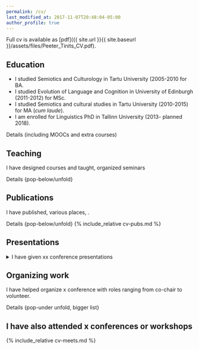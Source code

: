 ```yaml
---
permalink: /cv/
last_modified_at: 2017-11-07T20:48:04-05:00
author_profile: true
---
```


Full cv is available as [pdf]({{ site.url }}{{ site.baseurl }}/assets/files/Peeter_Tinits_CV.pdf).

## Education

- I studied Semiotics and Culturology in Tartu University (2005-2010 for BA. <br>
- I studied Evolution of Language and Cognition in University of Edinburgh (2011-2012) for MSc. <br>
- I studied Semiotics and cultural studies in Tartu University (2010-2015) for MA (*cum laude*).
- I am enrolled for Linguistics PhD in Tallinn University (2013- planned 2018).

Details (including MOOCs and extra courses)

## Teaching
I have designed courses and taught, organized seminars

Details {pop-below/unfold}

## Publications
I have published, various places, .

Details {pop-below/unfold} 
{% include_relative cv-pubs.md %}


## Presentations
<details> 
 <summary>I have given xx conference presentations </summary>

Details {pop-below/unfold}
{% include_relative cv-pres.md %}
</details>

## Organizing work
I have helped organize x conference with roles ranging from co-chair to volunteer.

Details {pop-under unfold, bigger list}

## I have also attended x conferences or workshops

{% include_relative cv-meets.md %}
